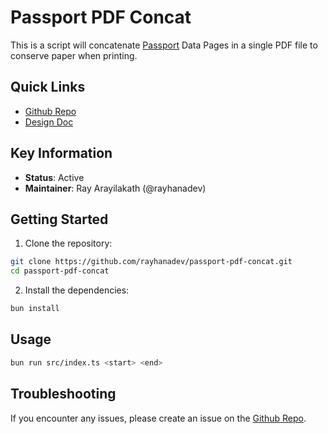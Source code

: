 # Passport PDF Concat

This is a script will concatenate [Passport](/engineering/passports/README) Data Pages in a single PDF file to conserve paper
when printing.

## Quick Links

- [Github Repo](https://github.com/rayhanadev/passport-pdf-concat)
- [Design Doc](/engineering/passports/pdf-concat/DESIGN_DOC.md)

## Key Information

- **Status**: Active
- **Maintainer**: Ray Arayilakath (@rayhanadev)

## Getting Started

1. Clone the repository:

```bash
git clone https://github.com/rayhanadev/passport-pdf-concat.git
cd passport-pdf-concat
```

2. Install the dependencies:

```bash
bun install
```

## Usage

```bash
bun run src/index.ts <start> <end>
```

## Troubleshooting

If you encounter any issues, please create an issue on the [Github Repo](https://github.com/rayhanadev/passport-pdf-concat/issues).
